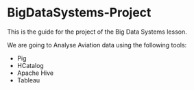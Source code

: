 # BigDataSystems-Project

This is the guide for the project of the Big Data Systems lesson.

We are going to Analyse Aviation data using the following tools:
* Pig
* HCatalog
* Apache Hive
* Tableau
